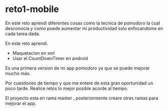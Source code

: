 # reto1-mobile 
En este reto aprendi diferentes cosas como la tecnica de pomodoro la cual desconocia y como puede aumentar 
mi productividad solo enfocandome en cada tarea dada.

En este reto aprendi.
- Maquetacion en xml
- Usar el CountDownTimer en android

Es una primera version de mi app pomodoro ya que se puede mejorar mucho más.

Por cuestiones de tiempo y que me entere de esta gran oportunidad un poco tarde.
Realice retos lo mejor posible acorde al tiempo.

El proyecto esta en rama master , posteriormente creare otras ramas para mejorar el app.
